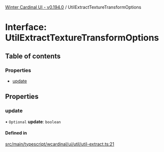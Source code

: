 [Winter Cardinal UI - v0.194.0](../index.md) / UtilExtractTextureTransformOptions

# Interface: UtilExtractTextureTransformOptions

## Table of contents

### Properties

- [update](UtilExtractTextureTransformOptions.md#update)

## Properties

### update

• `Optional` **update**: `boolean`

#### Defined in

[src/main/typescript/wcardinal/ui/util/util-extract.ts:21](https://github.com/winter-cardinal/winter-cardinal-ui/blob/v0.194.0/src/main/typescript/wcardinal/ui/util/util-extract.ts#L21)
